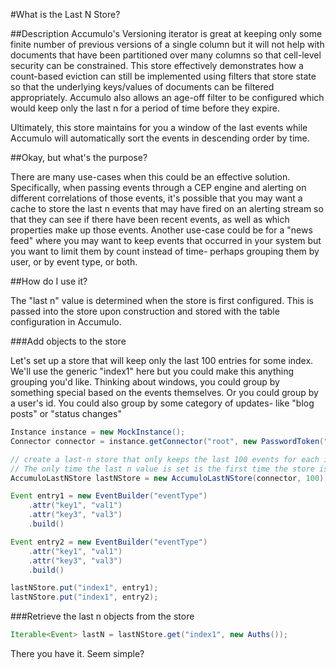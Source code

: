 #What is the Last N Store?


##Description
Accumulo's Versioning iterator is great at keeping only some finite number of previous versions of a single column but it will not help with documents that have been partitioned over many columns so that cell-level security can be constrained. This store effectively demonstrates how a count-based eviction can still be implemented using filters that store state so that the underlying keys/values of documents can be filtered appropriately. Accumulo also allows an age-off filter to be configured which would keep only the last n for a period of time before they expire.

Ultimately, this store maintains for you a window of the last events while Accumulo will automatically sort the events in descending order by time.

##Okay, but what's the purpose?

There are many use-cases when this could be an effective solution. Specifically, when passing events through a CEP engine and alerting on different correlations of those events, it's possible that you may want a cache to store the last n events that may have fired on an alerting stream so that they can see if there have been recent events, as well as which properties make up those events. Another use-case could be for a "news feed" where you may want to keep events that occurred in your system but you want to limit them by count instead of time- perhaps grouping them by user, or by event type, or both. 

##How do I use it?

The "last n" value is determined when the store is first configured. This is passed into the store upon construction and stored with the table configuration in Accumulo.

###Add objects to the store

Let's set up a store that will keep only the last 100 entries for some index. We'll use the generic "index1" here but you could make this anything grouping you'd like. Thinking about windows, you could group by something special based on the events themselves. Or you could group by a user's id. You could also group by some category of updates- like "blog posts" or "status changes"

```java
Instance instance = new MockInstance();
Connector connector = instance.getConnector("root", new PasswordToken("secret"));

// create a last-n store that only keeps the last 100 events for each index.
// The only time the last n value is set is the first time the store is configured in Accumulo
AccumuloLastNStore lastNStore = new AccumuloLastNStore(connector, 100);

Event entry1 = new EventBuilder("eventType")
    .attr("key1", "val1")
    .attr("key3", "val3")
    .build()

Event entry2 = new EventBuilder("eventType")
    .attr("key1", "val1")
    .attr("key3", "val3")
    .build()

lastNStore.put("index1", entry1);
lastNStore.put("index1", entry2);
```

###Retrieve the last n objects from the store

```java
Iterable<Event> lastN = lastNStore.get("index1", new Auths());
```

There you have it. Seem simple?



